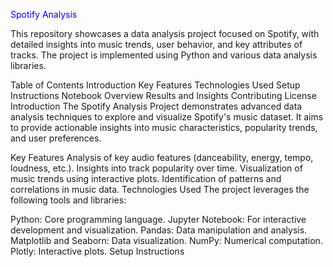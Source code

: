 <span style="color:blue">Spotify Analysis</span>



This repository showcases a data analysis project focused on Spotify, with detailed insights into music trends, user behavior, and key attributes of tracks. The project is implemented using Python and various data analysis libraries.

Table of Contents
Introduction
Key Features
Technologies Used
Setup Instructions
Notebook Overview
Results and Insights
Contributing
License
Introduction
The Spotify Analysis Project demonstrates advanced data analysis techniques to explore and visualize Spotify's music dataset. It aims to provide actionable insights into music characteristics, popularity trends, and user preferences.

Key Features
Analysis of key audio features (danceability, energy, tempo, loudness, etc.).
Insights into track popularity over time.
Visualization of music trends using interactive plots.
Identification of patterns and correlations in music data.
Technologies Used
The project leverages the following tools and libraries:

Python: Core programming language.
Jupyter Notebook: For interactive development and visualization.
Pandas: Data manipulation and analysis.
Matplotlib and Seaborn: Data visualization.
NumPy: Numerical computation.
Plotly: Interactive plots.
Setup Instructions


